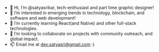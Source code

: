 - 👋 Hi, I’m @satyasrikar, tech-enthusiast and part time graphic designer!
- 👀 I’m interested in emerging trends in technology, blockchain, and software and web development!
- 🌱 I’m currently learning React(and Native) and other full-stack technologies.
- 💞️ I’m looking to collaborate on projects with community outreach, and global impact.
- 📫 Email me at dev.satyasri@gmail.com :)


